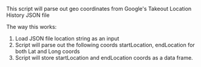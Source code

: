 This script will parse out geo coordinates from Google's Takeout Location History JSON file

The way this works:
1. Load JSON file location string as an input
2. Script will parse out the following coords startLocation, endLocation for both Lat and Long coords
3. Script will store startLocation and endLocation coords as a data frame.

